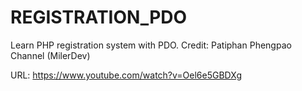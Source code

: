 # REGISTRATION_PDO

Learn PHP registration system with PDO. Credit: Patiphan Phengpao Channel (MilerDev)

URL: https://www.youtube.com/watch?v=Oel6e5GBDXg
